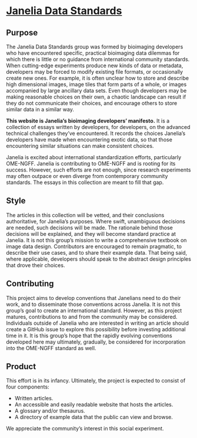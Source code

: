 # [Janelia Data Standards](https://janeliascicomp.github.io/JaneliaDataStandards/)

## Purpose

The Janelia Data Standards group was formed by bioimaging developers who have encountered specific, practical bioimaging data dilemmas for which there is little or no guidance from international community standards. When cutting-edge experiments produce new kinds of data or metadata, developers may be forced to modify existing file formats, or occasionally create new ones. For example, it is often unclear how to store and describe high dimensional images, image tiles that form parts of a whole, or images accompanied by large ancillary data sets. Even though developers may be making reasonable choices on their own, a chaotic landscape can result if they do not communicate their choices, and encourage others to store similar data in a similar way.

**This website is Janelia’s bioimaging developers’ manifesto.** It is a collection of essays written by developers, for developers, on the advanced technical challenges they’ve encountered. It records the choices Janelia’s developers have made when encountering exotic data, so that those encountering similar situations can make consistent choices. 

Janelia is excited about international standardization efforts, particularly OME-NGFF. Janelia is contributing to OME-NGFF and is rooting for its success. However, such efforts are not enough, since research experiments may often outpace or even diverge from contemporary community standards. The essays in this collection are meant to fill that gap.

## Style

The articles in this collection will be vetted, and their conclusions authoritative, for Janelia’s purposes. Where swift, unambiguous decisions are needed, such decisions will be made. The rationale behind those decisions will be explained, and they will become standard practice at Janelia. It is not this group’s mission to write a comprehensive textbook on image data design. Contributors are encouraged to remain pragmatic, to describe their use cases, and to share their example data. That being said, where applicable, developers should speak to the abstract design principles that drove their choices.

## Contributing

This project aims to develop conventions that Janelians need to do their work, and to disseminate those conventions across Janelia. It is not this group’s goal to create an international standard. However, as this project matures, contributions to and from the community may be considered. Individuals outside of Janelia who are interested in writing an article should create a GitHub issue to explore this possibility before investing additional time in it. It is this group’s hope that the rapidly evolving conventions developed here may ultimately, gradually, be considered for incorporation into the OME-NGFF standard as well. 

## Product

This effort is in its infancy. Ultimately, the project is expected to consist of four components:

- Written articles. 
- An accessible and easily readable website that hosts the articles.
- A glossary and/or thesaurus.
- A directory of example data that the public can view and browse.

We appreciate the community’s interest in this social experiment.

